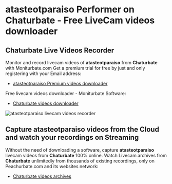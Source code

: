 # atasteotparaiso Performer on Chaturbate - Free LiveCam videos downloader

## Chaturbate Live Videos Recorder

Monitor and record livecam videos of **atasteotparaiso** from **Chaturbate** with Moniturbate.com
Get a premium trial for free by just and only registering with your Email address:
* [atasteotparaiso Premium videos downloader](https://moniturbate.com/request-demo-licence-key.html)

Free livecam videos downloader - Moniturbate Software:
* [Chaturbate videos downloader](https://moniturbate.com/moniturbate-download-software.html)

![atasteotparaiso livecam videos recorder](https://peachurnet.com/templates/moniturbate-software.png)


## Capture atasteotparaiso videos from the Cloud and watch your recordings on Streaming

Without the need of downloading a software, capture **atasteotparaiso** livecam videos from **Chaturbate** 100% online.
Watch Livecam archives from **Chaturbate** unlimitedly from thousands of existing recordings, only on Peachurbate.com and its websites network:
* [Chaturbate videos archives](https://peachurnet.com/)
